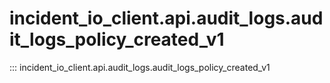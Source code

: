 # incident_io_client.api.audit_logs.audit_logs_policy_created_v1

::: incident_io_client.api.audit_logs.audit_logs_policy_created_v1
